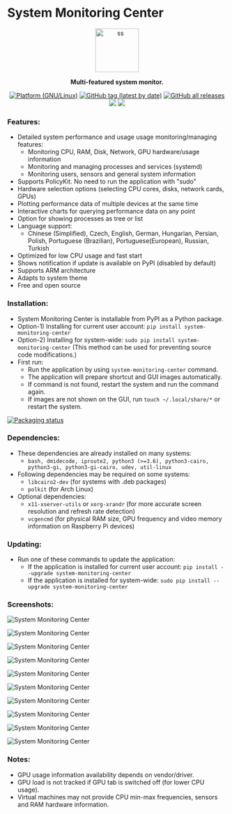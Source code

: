 # System Monitoring Center

<p align="center">
    <img src="https://github.com/hakandundar34coding/system-monitoring-center/blob/master/icons/hicolor/scalable/apps/system-monitoring-center.svg" alt="ss" width="100">
</p>

<p align="center">
    <strong>
        Multi-featured system monitor.
    </strong>
</p>


<p align="center">
<a href="https://github.com/hakandundar34coding/system-monitoring-center/tags"><img alt="Platform (GNU/Linux)" src="https://img.shields.io/badge/platform-GNU/Linux-blue.svg"/></a>
<a href="https://github.com/hakandundar34coding/system-monitoring-center/tags"><img alt="GitHub tag (latest by date)" src="https://img.shields.io/github/v/tag/hakandundar34coding/system-monitoring-center"></a>
<a href="https://github.com/hakandundar34coding/system-monitoring-center/tags"><img alt="GitHub all releases" src="https://img.shields.io/github/downloads/hakandundar34coding/system-monitoring-center/total"></a>
<a href="https://pypi.org/project/system-monitoring-center/"><img src="https://static.pepy.tech/personalized-badge/system-monitoring-center?period=total&units=international_system&left_color=grey&right_color=green&left_text=downloads"/></a>
<a href="https://github.com/hakandundar34coding/system-monitoring-center/blob/master/Changes.md"><img src="https://img.shields.io/badge/View-Changelog-b37840"></a>
</p>


### Features:
- Detailed system performance and usage usage monitoring/managing features:
    - Monitoring CPU, RAM, Disk, Network, GPU hardware/usage information
    - Monitoring and managing processes and services (systemd)
    - Monitoring users, sensors and general system information
- Supports PolicyKit. No need to run the application with "sudo"
- Hardware selection options (selecting CPU cores, disks, network cards, GPUs)
- Plotting performance data of multiple devices at the same time
- Interactive charts for querying performance data on any point
- Option for showing processes as tree or list
- Language support:
    - Chinese (Simplified), Czech, English, German, Hungarian, Persian, Polish, Portuguese (Brazilian), Portuguese(European), Russian, Turkish
- Optimized for low CPU usage and fast start
- Shows notification if update is available on PyPI (disabled by default)
- Supports ARM architecture
- Adapts to system theme
- Free and open source


### Installation:
- System Monitoring Center is installable from PyPI as a Python package.
- Option-1) Installing for current user account: `pip install system-monitoring-center`
- Option-2) Installing for system-wide: `sudo pip install system-monitoring-center`
    (This method can be used for preventing source code modifications.)
- First run:
    - Run the application by using `system-monitoring-center` command.
    - The application will prepare shortcut and GUI images automatically.
    - If command is not found, restart the system and run the command again.
    - If images are not shown on the GUI, run `touch ~/.local/share/*` or restart the system.


<a href="https://repology.org/project/system-monitoring-center/versions">
    <img src="https://repology.org/badge/vertical-allrepos/system-monitoring-center.svg" alt="Packaging status"></a>


### Dependencies:
- These dependencies are already installed on many systems: 
    - `bash, dmidecode, iproute2, python3 (>=3.6), python3-cairo, python3-gi, python3-gi-cairo, udev, util-linux`
- Following dependencies may be required on some systems:
    - `libcairo2-dev` (for systems with .deb packages)
    - `polkit` (for Arch Linux)
- Optional dependencies:
    - `x11-xserver-utils` or `xorg-xrandr` (for more accurate screen resolution and refresh rate detection)
    - `vcgencmd` (for physical RAM size, GPU frequency and video memory information on Raspberry Pi devices)


### Updating:
- Run one of these commands to update the application:
    - If the application is installed for current user account: `pip install --upgrade system-monitoring-center`
    - If the application is installed for system-wide: `sudo pip install --upgrade system-monitoring-center`


### Screenshots:

![System Monitoring Center](screenshots/summary_tab_dark_system_theme.png)

![System Monitoring Center](screenshots/cpu_tab_dark_system_theme.png)

![System Monitoring Center](screenshots/cpu_tab_white_system_theme.png)

![System Monitoring Center](screenshots/cpu_tab_per_core_dark_system_theme.png)

![System Monitoring Center](screenshots/network_tab_dark_system_theme.png)

![System Monitoring Center](screenshots/gpu_tab_dark_system_theme.png)

![System Monitoring Center](screenshots/sensors_tab_dark_system_theme.png)

![System Monitoring Center](screenshots/processes_list_view_dark_system_theme.png)

![System Monitoring Center](screenshots/services_tab_dark_system_theme.png)

![System Monitoring Center](screenshots/system_tab_dark_system_theme.png)


### Notes:
- GPU usage information availability depends on vendor/driver.
- GPU load is not tracked if GPU tab is switched off (for lower CPU usage).
- Virtual machines may not provide CPU min-max frequencies, sensors and RAM hardware information.
